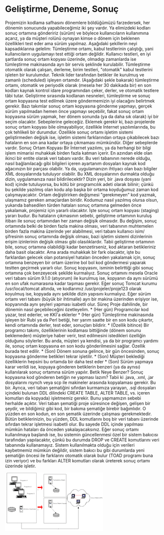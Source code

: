 # Geliştirme, Deneme, Sonuç

Projemizin kodlama safhasını dönemlere böldüğümüzü farzedersek, her
dönemin sonucunda yapabileceğimiz iki şey vardır. Ya elimizdeki
kodları sonuç ortamına göndeririz (sürüm) ve böylece kullanıcıların
kullanımına açarız, ya da müşteri rolünü oynayan kimse o dönem için
beklenen özellikleri test eder ama sürüm yapılmaz.  Aşağıdaki
şekillerin neyi kapsadıklarına gelelim: Tümleştirme ortamı, kabul
testlerinin çalıştığı, yani kullanıcıların uygulamayı test ettiği
ortam değildir. Kullanıcı testleri, en iyi şartlarda sonuç ortam
kopyası üzerinde, olmadıgı zamanlarda ise tümleştirme makinasında ayrı
bir servis şeklinde kurulabilir. Tümleştirme otomatik olarak çalışan,
derleme, birim testleri, "otomatik" kabul testlerini işleten bir
kurulumdur. Teknik lider tarafından betikler ile kurulmuş ve zamanlı
(scheduled) işleyen ortamdır.  (Aşağıdaki şekle bakarak) tümleştirme
ortamı, otomatik ve periyodik olarak (mesela her 30 dakikada bir) en
son kodları kaynak kontrol idare programından çeker, derler, ve
otomatik testlere tâbi tutar.  Geliştirme sırasında kodlanan
nesneleri, tümleştirme ve sonuç ortam kopyasına test edilmek üzere
göndermemizin iyi olacağını belirtmek gerekir. Bazı takımlar sonuç
ortam kopyasına gönderme yapmayı, gerçek sürüm yapılmadan hemen önce
yapmayı seçebilir, fakat sonuç ortam kopyasına sürüm yapmak, her dönem
sonunda (ya da daha sık olarak) iyi bir seçim olacaktır. Sebeplerine
geleceğiz.  Eklemek gerekir ki, bazı projelerde sonuç ortam kopyası
bile olmayabiliyor, özellikle Internet yazılımlarında, bu çok
tehlikeli bir durumdur. Özellikle sonuç ortamı işletim sistemi
geliştirmeden değişik ise, işletim sistemi farklarından ortaya
çıkabilecek bazı hataların en son ana kadar ortaya çıkmaması
mümkündür. Diğer sebeplerde vardır.  Sonuç Ortam Kopyası Bir İnternet
yazılımı, ya da herhangi bir bilgi işlem mimarisi muhakkak birden
fazla katman içerir.  En azından elde olan ikinci bir entite olarak
veri tabanı vardır. Bu veri tabanının nerede olduğu, nasıl
bağlanılacağı gibi bilgileri içeren ayartanım dosyaları kaynak kod
ağacınızın bir parçası olabilir.  Ya da, uygulamanızın ihtiyacı olan
bazı bilgiler XML dosyalarında tutuluyor olabilir. Bu XML dosyalarının
durmakta olduğu dizin, uygulamanıza nasıl bildirilecektir? Dizin yeri,
bir .java dosyası (yani kod) içinde tutuluyorsa, bu kötü bir
programcılık adeti olarak bilinir; çünkü bu şekilde yazılmış olan kodu
alıp başka bir ortama koyduğumuz zaman kod çalışmayacaktır. Ortam
değiştirirken değişmesi "gerekmeyen" kod yazmak, ulaşmamız gereken
amaçlardan biridir.  Kodumuz nasıl yazılmış olursa olsun, yukarıda
bahsedilen türden hataları sonuç ortamına gelmeden önce yakalamak,
projemiz için yararlı olacaktır. İşte sonuç ortam kopyası (staging)
yararı budur.  Bu hataların çıkmasının sebebi, geliştirme ortamının
kuruluş itibarı ile sonuç ortamından her zaman değişik olmasıdır. Bu
değişim, sonuç ortamında belki de birden fazla makina olması, veri
tabanının muhtemelen birden fazla makina üzerinde yer alabilmesi, veri
tabanı kullanıcı isim/şifresinin sonuç ortamında değişik olması, bazi
işletim sistemi dizinlerinin erişim izinlerinin değişik olması gibi
olasılıklardır.  Tabii geliştirme ortamının bile, sonuç ortamına
olabildiği kadar benzetirseniz, kod aktaran betikleriniz daha basit
olacaktır. Ama arada muhakkak bir fark olacaktır, işte bu farklardan
gelecek olan potansiyel hataları önceden yakalamak için, sonuç
ortamına benzeyen bir ortam üzerine bol bol kod göndermesi yaparak
testten geçirmek yararlı olur.  Sonuç kopyasını, isminin belirttiği
gibi sonuç ortamına çok benzeyecek şekilde kurmalıyız. Sonuç ortamını
mesela Oracle veri tabanı sürüm 9.1.0 (atıyorum) ile kurulmuş ise,
kopyanın da aynı sürümü en son ufak numarasına kadar taşıması
gerekir. Eğer sonuç Tomcat kurumu /usr/local/tomcat altında, ve
kodlarımız /usr/projeler/proje123 olarak koyulmuş ise, kopyada aynı
şekilde dizin yapısını kurmalıyız. Eğer sürüm ortamı veri tabanı
(büyük bir ihtimalle) ayrı bir makina üzerinden erişiyor ise,
kopyanında aynı şeyleri yapması isabetli olur.  Süreç Proje dahilinde,
bir dönemin nasıl geçebileceğini özetleyelim.  * (Her gün)
Programcılar kod yazar, test ederler, ve KKİ'a eklerler * (Her gün)
Tümleştirme makinasında işleyen bir Rubi ya da Perl betiği, her yarım
saatte bir en son kodu çıkartır, kendi ortamında derler, test eder,
sonuçları bildirir.  * (Özellik bitince) Bir programcı takımı,
özelliklerinin kodlaması bittiğinde (dönem sonunu beklemeden)
müşteriye haber verir, test edilmesini istedikleri özelliğin olduğunu
söylerler. Bu anda, müşteri ya kendisi, ya da bir programcı yardımı
ile, sonuç ortam kopyasına en son kodu gönderilmesini sağlar. Özellik
burada test edilir.  * (Son) Dönem sonuna gelince, bir gün öncesinden,
sonuç kopyasına gönderme betikleri tekrar işletilir.  * (Son) Müşteri
beklediği özelliklerin hepsini bu ortamda bir daha test eder * (Son)
Sürüm yapmaya karar verildi ise, kopyaya gönderen betiklerin benzeri
(ya da aynısı) kullanılarak sonuç ortamına sürüm yapılır.  Betik Neye
Benzer?  Sonuç kopyasına kod gönderen betiğin ne yapması lazım? Tabii
ki .java, .xml, .jar dosyalarını rsynch veya scp ile makineler
arasında kopyalaması gerekir. Bu bir.  Ayrıca, veri taban şematiğini
sıfırdan kurmamıza yarayan, .sql dosyaları içindeki bulunan DDL
dilindeki CREATE TABLE, ALTER TABLE, vs. içeren komutları da kopyada)
işletmemiz gerekir. Bunu yapmamızın sebebi herhalde açıktır. Veri
taban şematiği proje süresince değişen, gelişen bir şeydir, ve
bildiğimiz gibi kod, bir bakıma şematiğe birebir bağımlıdır. O yüzden
en son kodun, en son şematik üzerinde çalışması gerekmektedir. Bütün
betiklerinizin, bu yüzden, DDL komutlarını boş bir veri tabanı
üzerinde sıfırdan tekrar işletmesi isabetli olur. Bu sayede DDL içinde
yapılması mümkün hataları da önceden yakalayacaksınız.  Eğer sonuç
ortamı kullanılmaya başlandı ise, bu sistemin güncellenmesi özel bir
sistem bakıcısı tarafından yapılacaktır, çünkü bu durumda DROP ve
CREATE komutlarını veri tabanında kullanamayız. Sistem kullanılmakta
olduğu için verileri kaybetmemiz mümkün değildir, sistem bakıcı bu
gibi durumlarda yeni şematiğin öncesi ile farklarını otomatik olarak
bulur (TOAD programı buna izin veriyor) ve bu farkları ALTER komutları
olarak üreterek sonuç ortamı üzerinde işletir.


![](kod_hareketleri.gif)
